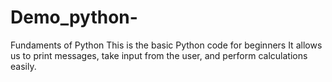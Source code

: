 # Demo_python-
Fundaments of Python
This is the basic Python code for beginners 
It allows us to print messages, take input from the user,
and perform calculations easily.
